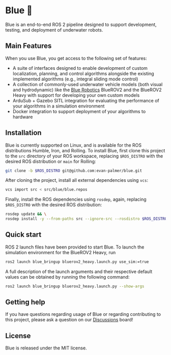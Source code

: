# Blue :ocean:

Blue is an end-to-end ROS 2 pipeline designed to support development,
testing, and deployment of underwater robots.

## Main Features

When you use Blue, you get access to the following set of features:

- A suite of interfaces designed to enable development of custom localization,
  planning, and control algorithms alongside the existing implemented algorithms
  (e.g., integral sliding mode control)
- A collection of commonly-used underwater vehicle models (both visual and
  hydrodynamic) like the [Blue Robotics](https://bluerobotics.com/) BlueROV2
  and the BlueROV2 Heavy with support for developing your own custom models
- ArduSub + Gazebo SITL integration for evaluating the performance of your
  algorithms in a simulation environment
- Docker integration to support deployment of your algorithms to hardware

## Installation

Blue is currently supported on Linux, and is available for the ROS
distributions Humble, Iron, and Rolling. To install Blue, first clone this
project to the `src` directory of your ROS workspace, replacing `$ROS_DISTRO`
with the desired ROS distribution or `main` for Rolling:

```bash
git clone -b $ROS_DISTRO git@github.com:evan-palmer/blue.git
```

After cloning the project, install all external dependencies using `vcs`:

```bash
vcs import src < src/blue/blue.repos
```

Finally, install the ROS dependencies using `rosdep`, again, replacing
`$ROS_DISTRO` with the desired ROS distribution:

```bash
rosdep update && \
rosdep install -y --from-paths src --ignore-src --rosdistro $ROS_DISTRO
```

## Quick start

ROS 2 launch files have been provided to start Blue. To launch the simulation
environment for the BlueROV2 Heavy, run

```bash
ros2 launch blue_bringup bluerov2_heavy.launch.py use_sim:=true
```

A full description of the launch arguments and their respective default values
can be obtained by running the following command:

```bash
ros2 launch blue_bringup bluerov2_heavy.launch.py --show-args
```

## Getting help

If you have questions regarding usage of Blue or regarding contributing to this
project, please ask a question on our [Discussions](https://github.com/evan-palmer/blue/discussions)
board!

## License

Blue is released under the MIT license.
